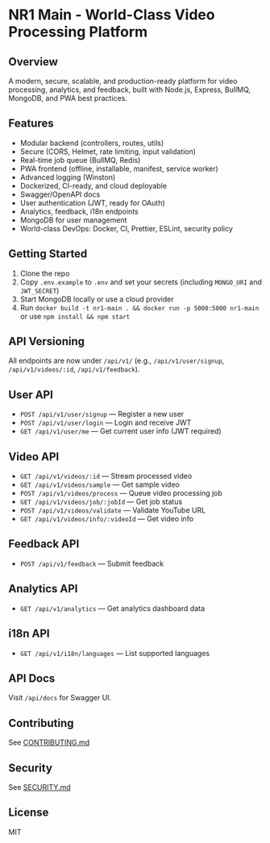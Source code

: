# NR1 Main - World-Class Video Processing Platform

## Overview

A modern, secure, scalable, and production-ready platform for video processing, analytics, and feedback, built with Node.js, Express, BullMQ, MongoDB, and PWA best practices.

## Features

- Modular backend (controllers, routes, utils)
- Secure (CORS, Helmet, rate limiting, input validation)
- Real-time job queue (BullMQ, Redis)
- PWA frontend (offline, installable, manifest, service worker)
- Advanced logging (Winston)
- Dockerized, CI-ready, and cloud deployable
- Swagger/OpenAPI docs
- User authentication (JWT, ready for OAuth)
- Analytics, feedback, i18n endpoints
- MongoDB for user management
- World-class DevOps: Docker, CI, Prettier, ESLint, security policy

## Getting Started

1. Clone the repo
2. Copy `.env.example` to `.env` and set your secrets (including `MONGO_URI` and `JWT_SECRET`)
3. Start MongoDB locally or use a cloud provider
4. Run `docker build -t nr1-main . && docker run -p 5000:5000 nr1-main` or use `npm install && npm start`

## API Versioning

All endpoints are now under `/api/v1/` (e.g., `/api/v1/user/signup`, `/api/v1/videos/:id`, `/api/v1/feedback`).

## User API

- `POST /api/v1/user/signup` — Register a new user
- `POST /api/v1/user/login` — Login and receive JWT
- `GET /api/v1/user/me` — Get current user info (JWT required)

## Video API

- `GET /api/v1/videos/:id` — Stream processed video
- `GET /api/v1/videos/sample` — Get sample video
- `POST /api/v1/videos/process` — Queue video processing job
- `GET /api/v1/videos/job/:jobId` — Get job status
- `POST /api/v1/videos/validate` — Validate YouTube URL
- `GET /api/v1/videos/info/:videoId` — Get video info

## Feedback API

- `POST /api/v1/feedback` — Submit feedback

## Analytics API

- `GET /api/v1/analytics` — Get analytics dashboard data

## i18n API

- `GET /api/v1/i18n/languages` — List supported languages

## API Docs

Visit `/api/docs` for Swagger UI.

## Contributing

See [CONTRIBUTING.md](CONTRIBUTING.md)

## Security

See [SECURITY.md](SECURITY.md)

## License

MIT
